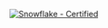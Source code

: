 [![Snowflake - Certified](https://img.shields.io/badge/Snowflake-Certified-2ea44f?style=for-the-badge&logo=snowflake)](https://developers.snowflake.com/solutions/)

# <Title> Entity Resolution from Text - Retail Product Classification

## Overview
Retailers and e-commerce platforms often face challenges in aggregating data about their products, which limits them in various aspects such as supply chain management, competitive pricing, demand forecasting, inventory optimization and much, much more. The root of this issue can be attributed to the lack of standardized UPCs or product descriptions across these various retailers and e-commerce platforms, resulting in a complex system that creates a need for companies to spend hundreds of thousands on DBT jobs or various other approaches to harmonizing their product data. Addressing these challenges with a centralized, AI-driven approach can empower these retailers to gain actionable insights off their product perforamnce based on the data available.

## Step-By-Step Guide
For prerequisites, setup, step-by-step guide and instructions, please refer to the [QuickStart Guide](https://quickstarts.snowflake.com/guide/<quickstart-link>).